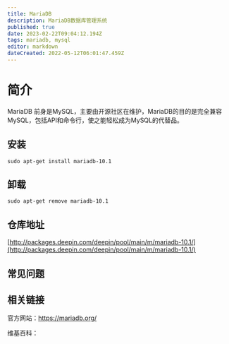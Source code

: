 ```yaml
---
title: MariaDB
description: MariaDB数据库管理系统
published: true
date: 2023-02-22T09:04:12.194Z
tags: mariadb, mysql
editor: markdown
dateCreated: 2022-05-12T06:01:47.459Z
---
```


# 简介

MariaDB 前身是MySQL，主要由开源社区在维护，MariaDB的目的是完全兼容MySQL，包括API和命令行，使之能轻松成为MySQL的代替品。

## 安装

`sudo apt-get install mariadb-10.1`
## 卸载

`sudo apt-get remove mariadb-10.1`

## 仓库地址

[http://packages.deepin.com/deepin/pool/main/m/mariadb-10.1/](http://packages.deepin.com/deepin/pool/main/m/mariadb-10.1/)

## 常见问题

## 相关链接
官方网站：https://mariadb.org/

维基百科：